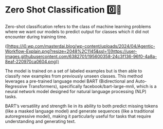 # Zero Shot Classification 0️⃣🥃
Zero-shot classification refers to the class of machine learning problems where we want our models to predict output for classes which it did not encounter during training time. 

([https://i0.wp.com/masterdai.blog/wp-content/uploads/2024/04/Agentic-Workflow-Explain.png?resize=2048%2C1145&ssl=1](https://user-images.githubusercontent.com/6382701/195600358-24c3f136-96f0-4a8a-8eaf-220970ca0604.png))

The model is trained on a set of labeled examples but is then able to classify new examples from previously unseen classes. This method leverages a pre-trained language model BART (Bidirectional and Auto-Regressive Transformers), specifically facebook/bart-large-mnli, which is a neural network model designed for natural language processing (NLP) tasks. 

BART’s versatility and strength lie in its ability to both predict missing tokens (like a masked language model) and generate sequences (like a traditional autoregressive model), making it particularly useful for tasks that require understanding and generating text.

